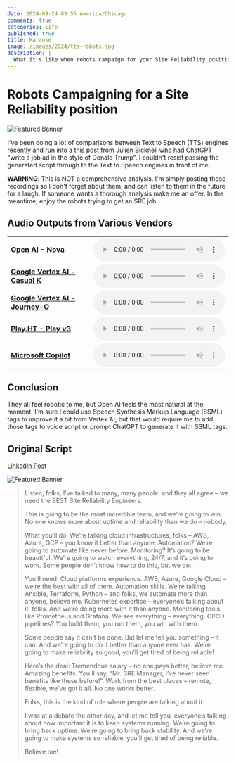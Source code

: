 ```yaml
---
date: 2024-09-24 09:55 America/Chicago
comments: true
categories: life
published: true
title: Karaoke
image: /images/2024/tts-robots.jpg
description: |
  What it's like when robots campaign for your Site Reliability position
---
```

# Robots Campaigning for a Site Reliability position

<img class="featured" src="/images/2024/tts-robots.jpg" alt="Featured Banner" />

I've been doing a lot of comparisons between Text to Speech (TTS) engines recently and run into a this post
from [Julien Bicknell](https://www.linkedin.com/in/juliensydney) who had ChatGPT "write a job ad in the style of Donald
Trump". I couldn't resist passing the generated script through to the Text to Speech engines in front of me.

**WARNING**: This is NOT a comprehensive analysis.
I'm simply posting these recordings so I don't forget about them, and can listen to them in the future for a laugh. If someone wants a thorough analysis make me an offer. In the meantime, enjoy the robots trying to get an SRE job.

## Audio Outputs from Various Vendors

<table>
<tr>
    <td>
    <a href="https://platform.openai.com/docs/guides/text-to-speech/nova" target="_blank"><b>Open AI - Nova</b></a>
    </td>
    <td>
    <audio controls>
    <source src="https://cdn.dataturd.com/audio/tts-compare/Nova_tts-1_1x_2024-09-24T14_51_12-149Z.mp3" type="audio/mpeg">
    Your browser does not support the audio tag.
    </audio>
    </td>
</tr>
<tr>
    <td>
    <a href="https://console.cloud.google.com/speech/text-to-speech;locale=en-US;voice=en-US-Casual-K;encoding=LINEAR16;speed=1;location=global" target="_blank"><b>Google Vertex AI - Casual K</b></a>
    </td>
    <td>
    <audio controls>
    <source src="https://cdn.dataturd.com/audio/tts-compare/vertext-ai-en-us-casual-K-beta.mp3" type="audio/mpeg">
    Your browser does not support the audio tag.
    </audio>
    </td>
</tr>
<tr>
    <td>
    <a href="https://console.cloud.google.com/speech/text-to-speech;locale=en-US;voice=en-US-Journey-O;encoding=LINEAR16;speed=1;location=global" target="_blank"><b>Google Vertex AI - Journey-O</b></a>
    </td>
    <td>
    <audio controls>
    <source src="https://cdn.dataturd.com/audio/tts-compare/vertext-ai-en-us-journey-O-preview.mp3" type="audio/mpeg">
    Your browser does not support the audio tag.
    </audio>
    </td>
</tr>
<tr>
    <td>
    <a href="https://play.ht" target="_blank"><b>Play.HT - Play v3</b></a>
    </td>
    <td>
    <audio controls>
    <source src="https://cdn.dataturd.com/audio/tts-compare/play-ht-v3.mp3" type="audio/mpeg">
    Your browser does not support the audio tag.
    </audio>
    </td>
</tr>
<tr>
    <td>
    <a href="https://copilot.microsoft.com/" target="_blank"><b>Microsoft Copilot</b></a>
    </td>
    <td>
    <audio controls>
    <source src="https://cdn.dataturd.com/audio/tts-compare/ms-copilot-trimmed.mp3" type="audio/mpeg">
    Your browser does not support the audio tag.
    </audio>
    </td>
</tr>

</table>

## Conclusion

They all feel robotic to me, but Open AI feels the most natural at the moment. I'm sure I could use Speech Synthesis
Markup Language (SSML) tags to improve it a bit from Vertex AI, but that would require me to add those tags to voice
script or prompt ChatGPT to generate it with SSML tags.


## Original Script

[LinkedIn Post](https://www.linkedin.com/posts/juliensydney_makeadvertsgreatagain-activity-7243775950448947200-xzYH)

<img class="featured" src="/images/2024/tts-trump.png" alt="Featured Banner" />

> Listen, folks, I’ve talked to many, many people, and they all agree – we need the BEST Site Reliability Engineers. 
> 
> This is going to be the most incredible team, and we’re going to win. No one knows more about uptime and reliability than we do – nobody.
> 
> What you’ll do: We’re talking cloud infrastructures, folks – AWS, Azure, GCP – you know it better than anyone. Automation? We’re going to automate like never before. Monitoring? It’s going to be beautiful. We’re going to watch everything, 24/7, and it’s going to work. Some people don’t know how to do this, but we do.
> 
> You’ll need:
> Cloud platforms experience. AWS, Azure, Google Cloud – we’re the best with all of them.
> Automation skills. We’re talking Ansible, Terraform, Python – and folks, we automate more than anyone, believe me.
> Kubernetes expertise – everyone’s talking about it, folks. And we’re doing more with it than anyone.
> Monitoring tools like Prometheus and Grafana. We see everything – everything.
> CI/CD pipelines? You build them, you run them, you win with them.
> 
> Some people say it can’t be done. But let me tell you something – it can. And we’re going to do it better than anyone ever has. We’re going to make reliability so good, you’ll get tired of being reliable!
> 
> Here’s the deal:
> Tremendous salary – no one pays better, believe me.
> Amazing benefits. You’ll say, “Mr. SRE Manager, I’ve never seen benefits like these before!”.
> Work from the best places – remote, flexible, we’ve got it all. No one works better.
> 
> Folks, this is the kind of role where people are talking about it. 
> 
> I was at a debate the other day, and let me tell you, everyone’s talking about how important it is to keep systems running. We’re going to bring back uptime. We’re going to bring back stability. And we're going to make systems so reliable, you’ll get tired of being reliable. 
> 
> Believe me!
> 
